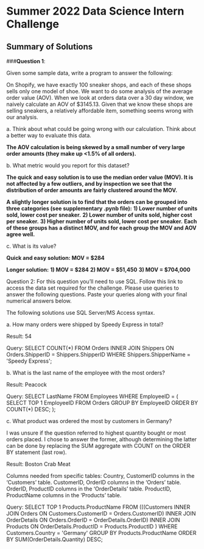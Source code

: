 # Summer 2022 Data Science Intern Challenge

## Summary of Solutions

###**Question 1**: 

Given some sample data, write a program to answer the following:

On Shopify, we have exactly 100 sneaker shops, and each of these shops sells only one model of shoe. We want to do some analysis of the average order value (AOV). When we look at orders data over a 30 day window, we naively calculate an AOV of $3145.13. Given that we know these shops are selling sneakers, a relatively affordable item, something seems wrong with our analysis. 

a.	Think about what could be going wrong with our calculation. Think about a better way to evaluate this data. 

**The AOV calculation is being skewed by a small number of very large order amounts (they make up <1.5% of all orders).**

b.	What metric would you report for this dataset?

**The quick and easy solution is to use the median order value (MOV). It is not affected by a few outliers, and by inspection we see that the distribution of order amounts are fairly clustered around the MOV.**

**A slightly longer solution is to find that the orders can be grouped into three categories (see supplementary .pynb file):**
**1) Lower number of units sold, lower cost per sneaker.**
**2) Lower number of units sold, higher cost per sneaker.**
**3) Higher number of units sold, lower cost per sneaker.**
**Each of these groups has a distinct MOV, and for each group the MOV and AOV agree well.**

c.	What is its value?

**Quick and easy solution: MOV = $284**

**Longer solution:**
**1) MOV = $284**
**2) MOV = $51,450**
**3) MOV = $704,000**


Question 2: For this question you’ll need to use SQL. Follow this link to access the data set required for the challenge. Please use queries to answer the following questions. Paste your queries along with your final numerical answers below.

The following solutions use SQL Server/MS Access syntax.

a.	How many orders were shipped by Speedy Express in total?

Result:
54

Query:
SELECT COUNT(*)
FROM Orders
INNER JOIN Shippers
ON Orders.ShipperID = Shippers.ShipperID
WHERE Shippers.ShipperName = 'Speedy Express';


b.	What is the last name of the employee with the most orders?

Result:
Peacock

Query:
SELECT LastName
FROM Employees
WHERE EmployeeID = (
	SELECT TOP 1 EmployeeID
	FROM Orders
	GROUP BY EmployeeID
	ORDER BY COUNT(*) DESC;
	);

c.	What product was ordered the most by customers in Germany?

I was unsure if the question referred to highest quantity bought or most orders placed. I chose to answer the former, although determining the latter can be done by replacing the SUM aggregate with COUNT on the ORDER BY statement (last row).

Result:
Boston Crab Meat

Columns needed from specific tables:
Country, CustomerID columns in the ‘Customers’ table.
CustomerID, OrderID columns in the ‘Orders’ table.
OrderID, ProductID columns in the ‘OrderDetails’ table.
ProductID, ProductName columns in the ‘Products’ table.

Query:
SELECT TOP 1 Products.ProductName
FROM (((Customers
INNER JOIN Orders ON Customers.CustomerID = Orders.CustomerID)
INNER JOIN OrderDetails ON Orders.OrderID = OrderDetails.OrderID)
INNER JOIN Products ON OrderDetails.ProductID = Products.ProductID
)
WHERE Customers.Country = 'Germany'
GROUP BY Products.ProductName
ORDER BY SUM(OrderDetails.Quantity) DESC;
